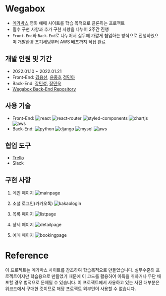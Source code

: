 # Wegabox

- [메가박스](https://www.megabox.co.kr/) 영화 예매 사이트를 학습 목적으로 클론하는 프로젝트
- 필수 구현 사항과 추가 구현 사항을 나누어 2주간 진행
- `Front-End`와 `Back-End`로 나누어서 실무에 가깝게 협업하는 방식으로 진행하였으며 개발환경 초기세팅부터 AWS 배포까지 직접 완료

## 개발 인원 및 기간

- 2022.01.10 ~ 2022.01.21
- Front-End: [김용선](https://github.com/seankim1111), [윤종호](https://github.com/myway8907) [정민아](https://github.com/minami-cs)
- Back-End: [강민성](https://github.com/nonasking), [장민욱](https://github.com/black2code)
- [Wegabox Back-End Repository](https://github.com/wecode-bootcamp-korea/28-2nd-Wegabox-backend)

## 사용 기술

- Front-End: <img alt="react" src="https://img.shields.io/badge/React-20232A?style=for-the-badge&logo=react&logoColor=61DAFB" /> <img alt="react-router" src="https://img.shields.io/badge/React_Router-CA4245?style=for-the-badge&logo=react-router&logoColor=white" /> <img alt="styled-components" src="https://img.shields.io/badge/styled--components-DB7093?style=for-the-badge&logo=styled-components&logoColor=white" /> <img alt="chartjs" src="https://img.shields.io/badge/Chart.js-FF6384?style=for-the-badge&logo=chartdotjs&logoColor=white" /> <img alt="aws" src="https://img.shields.io/badge/Amazon_AWS-FF9900?style=for-the-badge&logo=amazonaws&logoColor=white" />
- Back-End: <img alt="python" src="https://img.shields.io/badge/Python-FFD43B?style=for-the-badge&logo=python&logoColor=darkgreen" /> <img alt="django" src="https://img.shields.io/badge/Django-092E20?style=for-the-badge&logo=django&logoColor=green" /> <img alt="mysql" src="https://img.shields.io/badge/MySQL-005C84?style=for-the-badge&logo=mysql&logoColor=white" /> <img alt="aws" src="https://img.shields.io/badge/Amazon_AWS-FF9900?style=for-the-badge&logo=amazonaws&logoColor=white" />

## 협업 도구

- [Trello](https://trello.com/b/UVZf8Oim/wegabox-wecode-4-team)
- Slack

## 구현 사항

1. 메인 페이지
   ![mainpage](https://user-images.githubusercontent.com/66506477/150678855-7ed2702d-0e8e-488e-b173-54b2ee9e8d33.gif)

2. 소셜 로그인(카카오톡)
   ![kakaologin](https://user-images.githubusercontent.com/66506477/150678726-a595bd25-8e8d-4a93-a1a9-45445124f9b1.gif)

3. 목록 페이지
   ![listpage](https://user-images.githubusercontent.com/66506477/150679005-9edb5a0c-9308-4a27-ad9d-2a3b4fa5713c.gif)

4. 상세 페이지
   ![detailpage](https://user-images.githubusercontent.com/66506477/150678923-0c325bbd-5f7c-4184-b8ae-c74aa0b6575d.gif)

5. 예매 페이지
   ![bookingpage](https://user-images.githubusercontent.com/66506477/150679205-b99c68ed-0907-4e31-9f14-a6bd4eccc5d1.gif)

# Reference

이 프로젝트는 메가박스 사이트를 참조하여 학습목적으로 만들었습니다.
실무수준의 프로젝트이지만 학습용으로 만들었기 때문에 이 코드를 활용하여 이득을 취하거나 무단 배포할 경우 법적으로 문제될 수 있습니다.
이 프로젝트에서 사용하고 있는 사진 대부분은 위코드에서 구매한 것이므로 해당 프로젝트 외부인이 사용할 수 없습니다.
